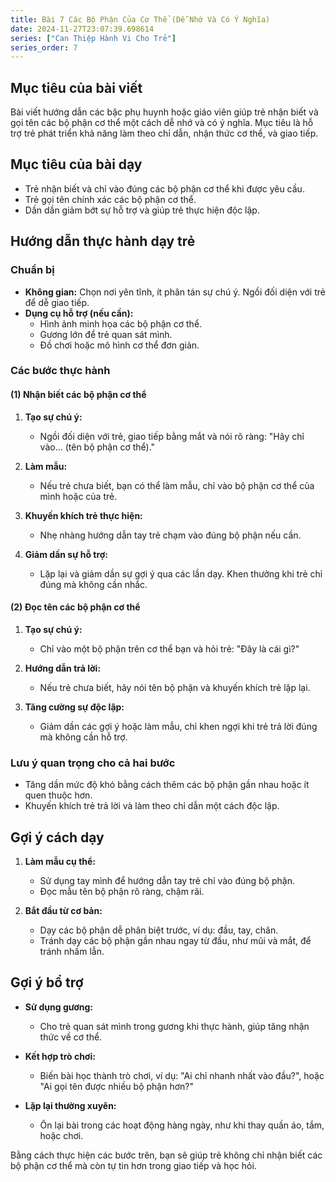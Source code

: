 ```yaml
---
title: Bài 7 Các Bộ Phận Của Cơ Thể (Dễ Nhớ Và Có Ý Nghĩa)
date: 2024-11-27T23:07:39.698614
series: ["Can Thiệp Hành Vi Cho Trẻ"] 
series_order: 7
---
```

## Mục tiêu của bài viết

Bài viết hướng dẫn các bậc phụ huynh hoặc giáo viên giúp trẻ nhận biết và gọi tên các bộ phận cơ thể một cách dễ nhớ và có ý nghĩa. Mục tiêu là hỗ trợ trẻ phát triển khả năng làm theo chỉ dẫn, nhận thức cơ thể, và giao tiếp.

## Mục tiêu của bài dạy

- Trẻ nhận biết và chỉ vào đúng các bộ phận cơ thể khi được yêu cầu.
- Trẻ gọi tên chính xác các bộ phận cơ thể.
- Dần dần giảm bớt sự hỗ trợ và giúp trẻ thực hiện độc lập.

## Hướng dẫn thực hành dạy trẻ

### Chuẩn bị

- **Không gian:** Chọn nơi yên tĩnh, ít phân tán sự chú ý. Ngồi đối diện với trẻ để dễ giao tiếp.
- **Dụng cụ hỗ trợ (nếu cần):**
  - Hình ảnh minh họa các bộ phận cơ thể.
  - Gương lớn để trẻ quan sát mình.
  - Đồ chơi hoặc mô hình cơ thể đơn giản.

### Các bước thực hành

#### (1) Nhận biết các bộ phận cơ thể

1. **Tạo sự chú ý:**
   - Ngồi đối diện với trẻ, giao tiếp bằng mắt và nói rõ ràng: "Hãy chỉ vào... (tên bộ phận cơ thể)."
   
2. **Làm mẫu:**
   - Nếu trẻ chưa biết, bạn có thể làm mẫu, chỉ vào bộ phận cơ thể của mình hoặc của trẻ.

3. **Khuyến khích trẻ thực hiện:**
   - Nhẹ nhàng hướng dẫn tay trẻ chạm vào đúng bộ phận nếu cần. 

4. **Giảm dần sự hỗ trợ:**
   - Lặp lại và giảm dần sự gợi ý qua các lần dạy. Khen thưởng khi trẻ chỉ đúng mà không cần nhắc.

#### (2) Đọc tên các bộ phận cơ thể

1. **Tạo sự chú ý:**
   - Chỉ vào một bộ phận trên cơ thể bạn và hỏi trẻ: "Đây là cái gì?"

2. **Hướng dẫn trả lời:**
   - Nếu trẻ chưa biết, hãy nói tên bộ phận và khuyến khích trẻ lặp lại.

3. **Tăng cường sự độc lập:**
   - Giảm dần các gợi ý hoặc làm mẫu, chỉ khen ngợi khi trẻ trả lời đúng mà không cần hỗ trợ.

### Lưu ý quan trọng cho cả hai bước

- Tăng dần mức độ khó bằng cách thêm các bộ phận gần nhau hoặc ít quen thuộc hơn.
- Khuyến khích trẻ trả lời và làm theo chỉ dẫn một cách độc lập.

## Gợi ý cách dạy

1. **Làm mẫu cụ thể:**
   - Sử dụng tay mình để hướng dẫn tay trẻ chỉ vào đúng bộ phận.
   - Đọc mẫu tên bộ phận rõ ràng, chậm rãi.

2. **Bắt đầu từ cơ bản:**
   - Dạy các bộ phận dễ phân biệt trước, ví dụ: đầu, tay, chân.
   - Tránh dạy các bộ phận gần nhau ngay từ đầu, như mũi và mắt, để tránh nhầm lẫn.

## Gợi ý bổ trợ

- **Sử dụng gương:**
  - Cho trẻ quan sát mình trong gương khi thực hành, giúp tăng nhận thức về cơ thể.

- **Kết hợp trò chơi:**
  - Biến bài học thành trò chơi, ví dụ: "Ai chỉ nhanh nhất vào đầu?", hoặc "Ai gọi tên được nhiều bộ phận hơn?"

- **Lặp lại thường xuyên:**
  - Ôn lại bài trong các hoạt động hàng ngày, như khi thay quần áo, tắm, hoặc chơi.

Bằng cách thực hiện các bước trên, bạn sẽ giúp trẻ không chỉ nhận biết các bộ phận cơ thể mà còn tự tin hơn trong giao tiếp và học hỏi.






